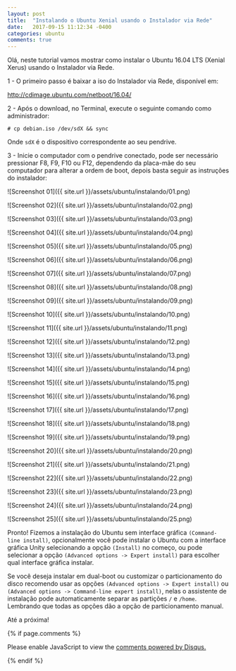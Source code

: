 ```yaml
---
layout: post
title:  "Instalando o Ubuntu Xenial usando o Instalador via Rede"
date:   2017-09-15 11:12:34 -0400
categories: ubuntu
comments: true
---
```


Olá, neste tutorial vamos mostrar como instalar o Ubuntu 16.04 LTS (Xenial Xerus) usando o Instalador via Rede.

1 - O primeiro passo é baixar a iso do Instalador via Rede, disponível em:

http://cdimage.ubuntu.com/netboot/16.04/

2 - Após o download, no Terminal, execute o seguinte comando como administrador:

`# cp debian.iso /dev/sdX && sync`

Onde `sdX` é o dispositivo correspondente ao seu pendrive.

3 - Inicie o computador com o pendrive conectado, pode ser necessário pressionar F8, F9, F10 ou F12, dependendo da placa-mãe do seu computador para alterar a ordem de boot, depois basta seguir as instruções do instalador:

![Screenshot 01]({{ site.url }}/assets/ubuntu/instalando/01.png)

![Screenshot 02]({{ site.url }}/assets/ubuntu/instalando/02.png)

![Screenshot 03]({{ site.url }}/assets/ubuntu/instalando/03.png)

![Screenshot 04]({{ site.url }}/assets/ubuntu/instalando/04.png)

![Screenshot 05]({{ site.url }}/assets/ubuntu/instalando/05.png)

![Screenshot 06]({{ site.url }}/assets/ubuntu/instalando/06.png)

![Screenshot 07]({{ site.url }}/assets/ubuntu/instalando/07.png)

![Screenshot 08]({{ site.url }}/assets/ubuntu/instalando/08.png)

![Screenshot 09]({{ site.url }}/assets/ubuntu/instalando/09.png)

![Screenshot 10]({{ site.url }}/assets/ubuntu/instalando/10.png)

![Screenshot 11]({{ site.url }}/assets/ubuntu/instalando/11.png)

![Screenshot 12]({{ site.url }}/assets/ubuntu/instalando/12.png)

![Screenshot 13]({{ site.url }}/assets/ubuntu/instalando/13.png)

![Screenshot 14]({{ site.url }}/assets/ubuntu/instalando/14.png)

![Screenshot 15]({{ site.url }}/assets/ubuntu/instalando/15.png)

![Screenshot 16]({{ site.url }}/assets/ubuntu/instalando/16.png)

![Screenshot 17]({{ site.url }}/assets/ubuntu/instalando/17.png)

![Screenshot 18]({{ site.url }}/assets/ubuntu/instalando/18.png)

![Screenshot 19]({{ site.url }}/assets/ubuntu/instalando/19.png)

![Screenshot 20]({{ site.url }}/assets/ubuntu/instalando/20.png)

![Screenshot 21]({{ site.url }}/assets/ubuntu/instalando/21.png)

![Screenshot 22]({{ site.url }}/assets/ubuntu/instalando/22.png)

![Screenshot 23]({{ site.url }}/assets/ubuntu/instalando/23.png)

![Screenshot 24]({{ site.url }}/assets/ubuntu/instalando/24.png)

![Screenshot 25]({{ site.url }}/assets/ubuntu/instalando/25.png)

Pronto! Fizemos a instalação do Ubuntu sem interface gráfica `(Command-line install)`, opcionalmente você pode instalar o Ubuntu com a interface gráfica Unity selecionando a opção `(Install)` no começo, ou pode selecionar a opção `(Advanced options -> Expert install)` para escolher qual interface gráfica instalar.

Se você deseja instalar em dual-boot ou customizar o particionamento do disco recomendo usar as opções `(Advanced options -> Expert install)` ou `(Advanced options -> Command-line expert install)`, nelas o assistente de instalação pode automaticamente separar as partições `/` e `/home`. Lembrando que todas as opções dão a opção de particionamento manual.

Até a próxima!

{% if page.comments %}

  <div id="disqus_thread"></div>
  <script>

  var disqus_config = function () {
      this.page.identifier = MaM2trtu;
    };

  (function() {
  var d = document, s = d.createElement('script');
  s.src = 'https://rafaelsoaresbr-github-io.disqus.com/embed.js';
  s.setAttribute('data-timestamp', +new Date());
  (d.head || d.body).appendChild(s);
  })();
  </script>
  <noscript>Please enable JavaScript to view the <a href="https://disqus.com/?ref_noscript">comments powered by Disqus.</a></noscript>

  <script id="dsq-count-scr" src="//rafaelsoaresbr-github-io.disqus.com/count.js" async></script>

{% endif %}
